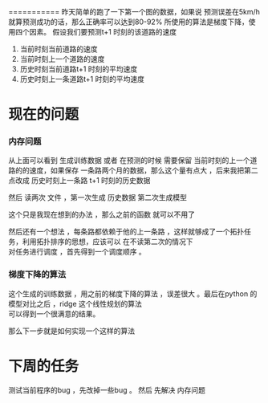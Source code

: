


===========
昨天简单的跑了一下第一个图的数据，如果说 预测误差在5km/h 就算预测成功的话，那么正确率可以达到80-92%
所使用的算法是梯度下降，使用四个因素。
假设我们要预测t+1 时刻的该道路的速度
1. 当前时刻当前道路的速度
2. 当前时刻上一个道路的速度
3. 历史时刻当前道路t+1 时刻的平均速度
4. 历史时刻上一条道路t+1 时刻的平均速度

现在的问题
===========

### 内存问题
从上面可以看到 生成训练数据 或者 在预测的时候 需要保留 当前时刻的上一个道路的的速度，如果保存
一条路两个月的数据，那么这个量有点大 ，后来我把第二点改成 历史时刻上一条路 t+1 时刻的历史数据

然后 读两次 文件 ，第一次生成 历史数据 第二次生成模型 

这个只是我现在想到的办法 ，那么之前的函数 就可以不用了 


然后还有一个想法 ，每条路都依赖于他的上一条路 ，这样就够成了一个拓扑任务，利用拓扑排序的思想，应该可以 在不读第二次的情况下     
对任务进行调度 ，首先得到一个调度顺序 。
### 梯度下降的算法
这个生成的训练数据 ，用之前的梯度下降的算法 ，误差很大 。最后在python 的模型对比之后 ，ridge 这个线性规划的算法     
可以得到一个很满意的结果。

那么下一步就是如何实现一个这样的算法


下周的任务
=============
测试当前程序的bug ，先改掉一些bug 。
然后 先解决 内存问题 


